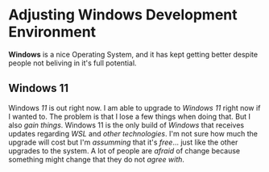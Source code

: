 # Adjusting Windows Development Environment

**Windows** is a nice Operating System, and it has kept getting better despite
people not beliving in it's full potential.

## Windows 11

Windows _11_ is out right now.  I am able to upgrade to _Windows 11_ right
now if I wanted to.
The problem is that I lose a few things when doing that.
But I also _gain things_.
Windows 11 is the only build of _Windows_ that receives updates regarding _WSL_ and _other technologies_.
I'm not sure how much the upgrade will cost but I'm _assumming_ that it's _free_... just like the 
other upgrades to the system.
A lot of people are _afraid_ of change because something might change that they do not _agree with_.
